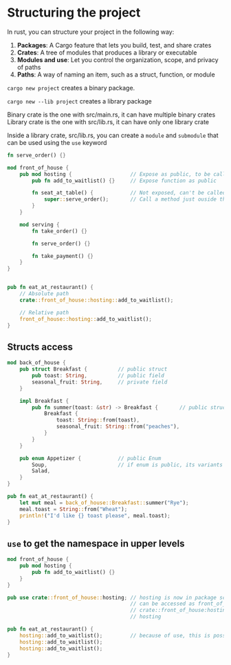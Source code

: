 # Structuring the project

In rust, you can structure your project in the following way:

1. **Packages**: A Cargo feature that lets you build, test, and share crates
2. **Crates**: A tree of modules that produces a library or executable
3. **Modules and use**: Let you control the organization, scope, and privacy of paths
4. **Paths**: A way of naming an item, such as a struct, function, or module

`cargo new project`
creates a binary package.

`cargo new --lib project`
creates a library package

Binary crate is the one with src/main.rs, it can have multiple binary crates
Library crate is the one with src/lib.rs, it can have only one library crate

Inside a library crate, src/lib.rs, you can create a `module` and `submodule` that can be used using the `use` keyword

```rust
fn serve_order() {}

mod front_of_house {
    pub mod hosting {                   // Expose as public, to be called outside
        pub fn add_to_waitlist() {}     // Expose function as public

        fn seat_at_table() {            // Not exposed, can't be called from outside
            super::serve_order();       // Call a method just ouside the mod scope
        }
    }

    mod serving {
        fn take_order() {}

        fn serve_order() {}

        fn take_payment() {}
    }
}


pub fn eat_at_restaurant() {
    // Absolute path
    crate::front_of_house::hosting::add_to_waitlist();

    // Relative path
    front_of_house::hosting::add_to_waitlist();
}
```

## Structs access
```rust
mod back_of_house {
    pub struct Breakfast {          // public struct
        pub toast: String,          // public field
        seasonal_fruit: String,     // private field
    }

    impl Breakfast {
        pub fn summer(toast: &str) -> Breakfast {       // public struct method
            Breakfast {
                toast: String::from(toast),
                seasonal_fruit: String::from("peaches"),
            }
        }
    }

    pub enum Appetizer {            // public Enum
        Soup,                       // if enum is public, its variants are public but default
        Salad,
    }
}

pub fn eat_at_restaurant() {
    let mut meal = back_of_house::Breakfast::summer("Rye");
    meal.toast = String::from("Wheat");
    println!("I'd like {} toast please", meal.toast);
}
```

## `use` to get the namespace in upper levels
```rust
mod front_of_house {
    pub mod hosting {
        pub fn add_to_waitlist() {}
    }
}

pub use crate::front_of_house::hosting; // hosting is now in package scope
                                        // can be accessed as front_of_house::hosting OR
                                        // crate::front_of_house:hosting OR
                                        // hosting

pub fn eat_at_restaurant() {
    hosting::add_to_waitlist();         // because of use, this is possible otherwise use longer path
    hosting::add_to_waitlist();
    hosting::add_to_waitlist();
}
```
